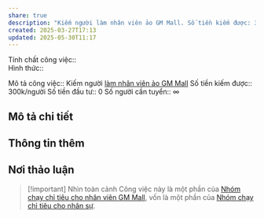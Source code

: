 ```yaml
---
share: true
description: "Kiếm người làm nhân viên ảo GM Mall. Số tiền kiếm được: 300k/người"
created: 2025-03-27T17:13
updated: 2025-05-30T11:17
---
```

Tính chất công việc::  
Hình thức:: 

Mô tả công việc:: Kiếm người [làm nhân viên ảo GM Mall](../GM%20Mall/L%C3%A0m%20nh%C3%A2n%20vi%C3%AAn%20%E1%BA%A3o.md)
Số tiền kiếm được:: 300k/người
Số tiền đầu tư:: 0
Số người cần tuyển:: ∞

## Mô tả chi tiết
## Thông tin thêm
## Nơi thảo luận

> [!important] Nhìn toàn cảnh
> Công việc này là một phần của [Nhóm chạy chỉ tiêu cho nhân viên GM Mall](../GM%20Mall/index.md), vốn là một phần của [Nhóm chạy chỉ tiêu cho nhân sự](../../../../../../%F0%9F%93%90D%E1%BB%B1%20%C3%A1n/Ch%E1%BA%A1y%20ch%E1%BB%89%20ti%C3%AAu/index.md).